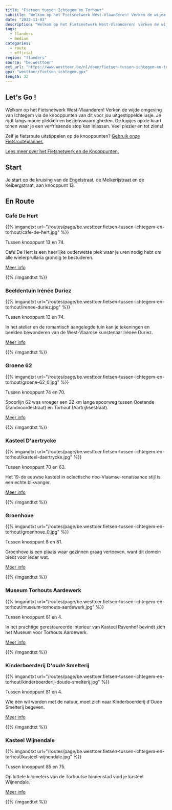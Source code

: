 ```yaml
---
title: "Fietsen tussen Ichtegem en Torhout"
subtitle: "Welkom op het Fietsnetwerk West-Vlaanderen! Verken de wijde omgeving van Ichtegem via de knooppunten van dit voor jou uitgestippelde lusje"
date: "2022-11-03"
description: "Welkom op het Fietsnetwerk West-Vlaanderen! Verken de wijde omgeving van Ichtegem via de knooppunten van dit voor jou uitgestippelde lusje" 
tags:
  - flanders
  - medium
categories: 
  - route
  - official
region: "flanders"
source: "be.westtoer"
ext_url: "https://www.westtoer.be/nl/doen/fietsen-tussen-ichtegem-en-torhout"
gpx: "westtoer/fietsen_ichtegem.gpx"
length: 32
---
```


## Let's Go !

Welkom op het Fietsnetwerk West-Vlaanderen! Verken de wijde omgeving van Ichtegem via de knooppunten van dit voor jou uitgestippelde lusje. Je rijdt langs mooie plekken en bezienswaardigheden. De kopjes op de kaart tonen waar je een verfrissende stop kan inlassen. Veel plezier en tot ziens!

Zelf je fietsroute uitstippelen op de knooppunten? [Gebruik onze Fietsrouteplanner.](https://www.westtoer.be/nl/fietsrouteplanner)

[Lees meer over het Fietsnetwerk en de Knooppunten.](https://www.westtoer.be/nl/inspiratie/fietsnetwerk)

## Start 

Je start op de kruising van de Engelstraat, de Melkerijstraat en de Keibergstraat, aan knooppunt 13. 

## En Route

### Café De Hert

{{% imgandtxt url="/routes/page/be.westtoer.fietsen-tussen-ichtegem-en-torhout/cafe-de-hert.jpg" %}}

Tussen knooppunt 13 en 74.

Café De Hert is een heerlijke ouderwetse plek waar je uren nodig hebt om alle wielerprullaria grondig te bestuderen.

[Meer info](https://www.westtoer.be/nl/eten-drinken/caf%C3%A9-de-hert)

{{% /imgandtxt %}}

### Beeldentuin Irénée Duriez

{{% imgandtxt url="/routes/page/be.westtoer.fietsen-tussen-ichtegem-en-torhout/irenee-duriez.jpg" %}}

Tussen knooppunt 13 en 74.

In het atelier en de romantisch aangelegde tuin kan je tekeningen en beelden bewonderen van de West-Vlaamse kunstenaar Irénée Duriez.

[Meer info](https://www.westtoer.be/nl/doen/museum-ir%C3%A9n%C3%A9e-duriez)

{{% /imgandtxt %}}

### Groene 62

{{% imgandtxt url="/routes/page/be.westtoer.fietsen-tussen-ichtegem-en-torhout/groene-62_0.jpg" %}}

Tussen knooppunt 74 en 70.

Spoorlijn 62 was vroeger een 22 km lange spoorweg tussen Oostende (Zandvoordestraat) en Torhout (Aartrijksestraat).

[Meer info](https://www.westtoer.be/nl/Groene62)

{{% /imgandtxt %}}

### Kasteel D'aertrycke

{{% imgandtxt url="/routes/page/be.westtoer.fietsen-tussen-ichtegem-en-torhout/kasteel-daertrycke.jpg" %}}

Tussen knooppunt 70 en 63.

Het 19-de eeuwse kasteel in eclectische neo-Vlaamse-renaissance stijl is een echte blikvanger.

[Meer info](https://www.westtoer.be/nl/eten-drinken/kasteel-daertrycke)

{{% /imgandtxt %}}

### Groenhove

{{% imgandtxt url="/routes/page/be.westtoer.fietsen-tussen-ichtegem-en-torhout/groenhove_0.jpg" %}}

Tussen knooppunt 8 en 81.

Groenhove is een plaats waar gezinnen graag vertoeven, want dit domein biedt voor ieder wat. 

[Meer info](https://www.westtoer.be/nl/doen/groenhove-0)

{{% /imgandtxt %}}

### Museum Torhouts Aardewerk

{{% imgandtxt url="/routes/page/be.westtoer.fietsen-tussen-ichtegem-en-torhout/museum-torhouts-aardewerk.jpg" %}}

Tussen knooppunt 81 en 4.

In het prachtige gerestaureerde interieur van Kasteel Ravenhof bevindt zich het Museum voor Torhouts Aardewerk.

[Meer info](https://www.westtoer.be/nl/doen/museum-torhouts-aardewerk)

{{% /imgandtxt %}}

### Kinderboerderij D'oude Smelterij

{{% imgandtxt url="/routes/page/be.westtoer.fietsen-tussen-ichtegem-en-torhout/kinderboerderij-doude-smelterij.jpg" %}}

Tussen knooppunt 81 en 4.

Wie één wil worden met de natuur, moet zich naar Kinderboerderij d'Oude Smelterij begeven.

[Meer info](https://www.westtoer.be/nl/doen/kinderboerderij-doude-smelterij)

{{% /imgandtxt %}}

### Kasteel Wijnendale

{{% imgandtxt url="/routes/page/be.westtoer.fietsen-tussen-ichtegem-en-torhout/kasteel-wijnendale.jpg" %}}

Tussen knooppunt 85 en 75.

Op luttele kilometers van de Torhoutse binnenstad vind je kasteel Wijnendale.

[Meer info](https://www.westtoer.be/nl/doen/kasteel-wijnendale-0)

{{% /imgandtxt %}}
